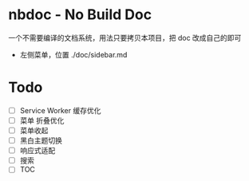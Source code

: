 # nbdoc - No Build Doc

一个不需要编译的文档系统，用法只要拷贝本项目，把 doc 改成自己的即可

- 左侧菜单，位置 ./doc/sidebar.md

# Todo

- [ ] Service Worker 缓存优化
- [ ] 菜单 折叠优化
- [ ] 菜单收起
- [ ] 黑白主题切换
- [ ] 响应式适配
- [ ] 搜索
- [ ] TOC
